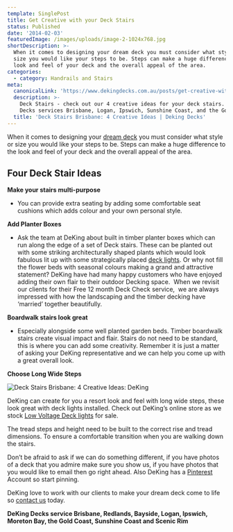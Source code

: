 ```yaml
---
template: SinglePost
title: Get Creative with your Deck Stairs
status: Published
date: '2014-02-03'
featuredImage: /images/uploads/image-2-1024x768.jpg
shortDescription: >-
  When it comes to designing your dream deck you must consider what style or
  size you would like your steps to be. Steps can make a huge difference to the
  look and feel of your deck and the overall appeal of the area.
categories:
  - category: Handrails and Stairs
meta:
  canonicalLink: 'https://www.dekingdecks.com.au/posts/get-creative-with-your-deck-stairs/'
  description: >-
    Deck Stairs - check out our 4 creative ideas for your deck stairs. DeKing
    Decks services Brisbane, Logan, Ipswich, Sunshine Coast, and the Gold Coast
  title: 'Deck Stairs Brisbane: 4 Creative Ideas | Deking Decks'
---
```

When it comes to designing your [dream deck](https://www.dekingdecks.com.au/) you must consider what style or size you would like your steps to be. Steps can make a huge difference to the look and feel of your deck and the overall appeal of the area.

## Four Deck Stair Ideas

**Make your stairs multi-purpose**

* You can provide extra seating by adding some comfortable seat cushions which adds colour and your own personal style.

**Add Planter Boxes**

* Ask the team at DeKing about built in timber planter boxes which can run along the edge of a set of Deck stairs. These can be planted out with some striking architecturally shaped plants which would look fabulous lit up with some strategically placed [deck lights](https://www.dekingdecks.com.au/services/deck-accessories/). Or why not fill the flower beds with seasonal colours making a grand and attractive statement? DeKing have had many happy customers who have enjoyed adding their own flair to their outdoor Decking space.  When we revisit our clients for their Free 12 month Deck Check service,  we are always impressed with how the landscaping and the timber decking have ‘married’ together beautifully.

**Boardwalk stairs look great**

* Especially alongside some well planted garden beds. Timber boardwalk stairs create visual impact and flair. Stairs do not need to be standard, this is where you can add some creativity. Remember it is just a matter of asking your DeKing representative and we can help you come up with a great overall look.

**Choose Long Wide Steps**

![Deck Stairs Brisbane: 4 Creative Ideas: DeKing](/images/uploads/deking_052.jpg)

DeKing can create for you a resort look and feel with long wide steps, these look great with deck lights installed. Check out DeKing’s online store as we stock [Low Voltage Deck lights](https://www.dekingdecks.com.au/services/deck-accessories/) for sale.

The tread steps and height need to be built to the correct rise and tread dimensions. To ensure a comfortable transition when you are walking down the stairs.

Don’t be afraid to ask if we can do something different, if you have photos of a deck that you admire make sure you show us, if you have photos that you would like to email then go right ahead. Also DeKing has a [Pinterest](https://www.pinterest.com.au/DekingDecks/) Account so start pinning.

DeKing love to work with our clients to make your dream deck come to life so [contact us](https://www.dekingdecks.com.au/contact/) today.

**DeKing Decks service Brisbane, Redlands, Bayside, Logan, Ipswich, Moreton Bay, the Gold Coast, Sunshine Coast and Scenic Rim**
